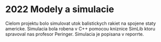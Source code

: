 # 2022 Modely a simulacie
Cielom projektu bolo simulovat utok balistickych rakiet na spojene staty americke. Simulacia bola robena v C++ pomocou kniznice SimLib ktoru spravoval nas profesor Peringer. Simulacia je popisana v reporrte.
